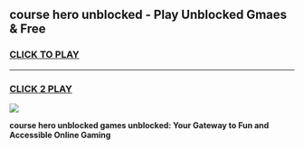 
## course hero unblocked - Play Unblocked Gmaes & Free
<h3>
<a href="https://news.freeplayer.one?title=course_hero_unblocked&ref=23F">CLICK TO PLAY</a></h3>
<hr>

<h3>
<a href="https://news.freeplayer.one?title=course_hero_unblocked&ref=23F">CLICK 2 PLAY</a>
  
</h3>

<a href="https://news.freeplayer.one?title=course_hero_unblocked&ref=23F/"><img src="https://clearcache.store/games.png"></a>


**course hero unblocked games unblocked: Your Gateway to Fun and Accessible Online Gaming**
